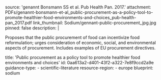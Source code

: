 source: 'genannt Bonsmann SS et al. Pub Health Pan. 2017.'
attachment: PDFs/genannt-bonsmann-et-al_public-procurement-as-a-policy-tool-to-promote-healthier-food-environments-and-choices_pub-health-pan_2017.pdf
link_thumbnail: Sodium/gennant-public-procurement_jpg.jpg
pinned: false
description: |
  <p>Proposes that the public procurement of food can incentivize food reformulation; urges consideration of economic, social, and environmental aspects of procurement. Includes examples of EU procurement directives.
  </p>
title: 'Public procurement as a policy tool to promote healthier food environments and choices'
id: 0aa613a2-d401-43f2-a322-7e8f9ccd2a9e
guidance-type:
  - scientific-literature
resource-region:
  - europe
blueprint: sodium
